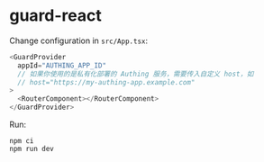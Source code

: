 # guard-react


Change configuration in `src/App.tsx`:

``` typescript
<GuardProvider
  appId="AUTHING_APP_ID"
  // 如果你使用的是私有化部署的 Authing 服务，需要传入自定义 host，如 
  // host="https://my-authing-app.example.com"
>
  <RouterComponent></RouterComponent>
</GuardProvider>
```

Run:

``` shell
npm ci
npm run dev
```
